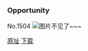 ### Opportunity
No.1504
![图片不见了~~~](https://imgs.xkcd.com/comics/opportunity.png)

[原址](https://xkcd.com//1504) [下载](https://imgs.xkcd.com/comics/opportunity.png)

